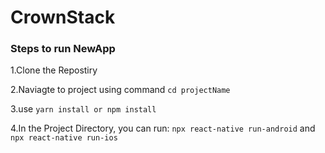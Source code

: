 # CrownStack

### Steps to run NewApp

1.Clone the Repostiry

2.Naviagte to project using command `cd projectName`

3.use `yarn install or npm install`

4.In the Project Directory, you can run:
`npx react-native run-android` and `npx react-native run-ios`
